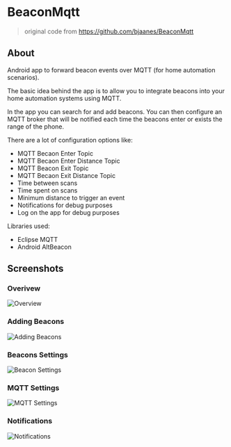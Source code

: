 # BeaconMqtt
> original code from https://github.com/bjaanes/BeaconMqtt

## About
Android app to forward beacon events over MQTT (for home automation scenarios).

The basic idea behind the app is to allow you to integrate beacons into your home automation systems using MQTT.

In the app you can search for and add beacons. 
You can then configure an MQTT broker that will be notified each time the beacons enter or exists the range of the phone. 

There are a lot of configuration options like:
* MQTT Becaon Enter Topic
* MQTT Becaon Enter Distance Topic
* MQTT Beacon Exit Topic
* MQTT Becaon Exit Distance Topic
* Time between scans
* Time spent on scans
* Minimum distance to trigger an event
* Notifications for debug purposes
* Log on the app for debug purposes

Libraries used:
* Eclipse MQTT
* Android AltBeacon

## Screenshots

### Overivew

![Overview](https://github.com/bjaanes/BeaconMqtt/raw/master/screenshots/overview.png)

### Adding Beacons

![Adding Beacons](https://github.com/bjaanes/BeaconMqtt/raw/master/screenshots/add_beacon.png)

### Beacons Settings

![Beacon Settings](https://github.com/bjaanes/BeaconMqtt/raw/master/screenshots/beacon_settings.png)

### MQTT Settings

![MQTT Settings](https://github.com/bjaanes/BeaconMqtt/raw/master/screenshots/mqtt_settings.png)

### Notifications

![Notifications](https://github.com/bjaanes/BeaconMqtt/raw/master/screenshots/notification.png)
